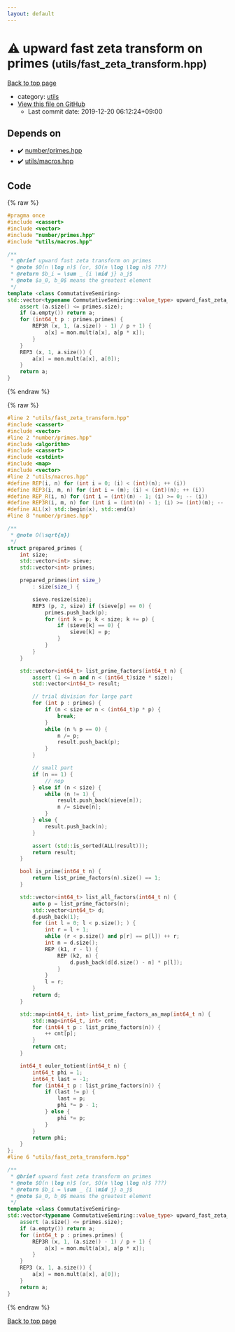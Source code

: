 ```yaml
---
layout: default
---
```


<!-- mathjax config similar to math.stackexchange -->
<script type="text/javascript" async
  src="https://cdnjs.cloudflare.com/ajax/libs/mathjax/2.7.5/MathJax.js?config=TeX-MML-AM_CHTML">
</script>
<script type="text/x-mathjax-config">
  MathJax.Hub.Config({
    TeX: { equationNumbers: { autoNumber: "AMS" }},
    tex2jax: {
      inlineMath: [ ['$','$'] ],
      processEscapes: true
    },
    "HTML-CSS": { matchFontHeight: false },
    displayAlign: "left",
    displayIndent: "2em"
  });
</script>

<script type="text/javascript" src="https://cdnjs.cloudflare.com/ajax/libs/jquery/3.4.1/jquery.min.js"></script>
<script src="https://cdn.jsdelivr.net/npm/jquery-balloon-js@1.1.2/jquery.balloon.min.js" integrity="sha256-ZEYs9VrgAeNuPvs15E39OsyOJaIkXEEt10fzxJ20+2I=" crossorigin="anonymous"></script>
<script type="text/javascript" src="../../assets/js/copy-button.js"></script>
<link rel="stylesheet" href="../../assets/css/copy-button.css" />


# :warning: upward fast zeta transform on primes <small>(utils/fast_zeta_transform.hpp)</small>

<a href="../../index.html">Back to top page</a>

* category: <a href="../../index.html#2b3583e6e17721c54496bd04e57a0c15">utils</a>
* <a href="{{ site.github.repository_url }}/blob/master/utils/fast_zeta_transform.hpp">View this file on GitHub</a>
    - Last commit date: 2019-12-20 06:12:24+09:00




## Depends on

* :heavy_check_mark: <a href="../number/primes.hpp.html">number/primes.hpp</a>
* :heavy_check_mark: <a href="macros.hpp.html">utils/macros.hpp</a>


## Code

<a id="unbundled"></a>
{% raw %}
```cpp
#pragma once
#include <cassert>
#include <vector>
#include "number/primes.hpp"
#include "utils/macros.hpp"

/**
 * @brief upward fast zeta transform on primes
 * @note $O(n \log n)$ (or, $O(n \log \log n)$ ???)
 * @return $b_i = \sum _ {i \mid j} a_j$
 * @note $a_0, b_0$ means the greatest element
 */
template <class CommutativeSemiring>
std::vector<typename CommutativeSemiring::value_type> upward_fast_zeta_transform_on_primes(std::vector<typename CommutativeSemiring::value_type> a, const prepared_primes & primes, const CommutativeSemiring & mon = CommutativeSemiring()) {
    assert (a.size() <= primes.size);
    if (a.empty()) return a;
    for (int64_t p : primes.primes) {
        REP3R (x, 1, (a.size() - 1) / p + 1) {
            a[x] = mon.mult(a[x], a[p * x]);
        }
    }
    REP3 (x, 1, a.size()) {
        a[x] = mon.mult(a[x], a[0]);
    }
    return a;
}

```
{% endraw %}

<a id="bundled"></a>
{% raw %}
```cpp
#line 2 "utils/fast_zeta_transform.hpp"
#include <cassert>
#include <vector>
#line 2 "number/primes.hpp"
#include <algorithm>
#include <cassert>
#include <cstdint>
#include <map>
#include <vector>
#line 2 "utils/macros.hpp"
#define REP(i, n) for (int i = 0; (i) < (int)(n); ++ (i))
#define REP3(i, m, n) for (int i = (m); (i) < (int)(n); ++ (i))
#define REP_R(i, n) for (int i = (int)(n) - 1; (i) >= 0; -- (i))
#define REP3R(i, m, n) for (int i = (int)(n) - 1; (i) >= (int)(m); -- (i))
#define ALL(x) std::begin(x), std::end(x)
#line 8 "number/primes.hpp"

/**
 * @note O(\sqrt{n})
 */
struct prepared_primes {
    int size;
    std::vector<int> sieve;
    std::vector<int> primes;

    prepared_primes(int size_)
        : size(size_) {

        sieve.resize(size);
        REP3 (p, 2, size) if (sieve[p] == 0) {
            primes.push_back(p);
            for (int k = p; k < size; k += p) {
                if (sieve[k] == 0) {
                    sieve[k] = p;
                }
            }
        }
    }

    std::vector<int64_t> list_prime_factors(int64_t n) {
        assert (1 <= n and n < (int64_t)size * size);
        std::vector<int64_t> result;

        // trial division for large part
        for (int p : primes) {
            if (n < size or n < (int64_t)p * p) {
                break;
            }
            while (n % p == 0) {
                n /= p;
                result.push_back(p);
            }
        }

        // small part
        if (n == 1) {
            // nop
        } else if (n < size) {
            while (n != 1) {
                result.push_back(sieve[n]);
                n /= sieve[n];
            }
        } else {
            result.push_back(n);
        }

        assert (std::is_sorted(ALL(result)));
        return result;
    }

    bool is_prime(int64_t n) {
        return list_prime_factors(n).size() == 1;
    }

    std::vector<int64_t> list_all_factors(int64_t n) {
        auto p = list_prime_factors(n);
        std::vector<int64_t> d;
        d.push_back(1);
        for (int l = 0; l < p.size(); ) {
            int r = l + 1;
            while (r < p.size() and p[r] == p[l]) ++ r;
            int n = d.size();
            REP (k1, r - l) {
                REP (k2, n) {
                    d.push_back(d[d.size() - n] * p[l]);
                }
            }
            l = r;
        }
        return d;
    }

    std::map<int64_t, int> list_prime_factors_as_map(int64_t n) {
        std::map<int64_t, int> cnt;
        for (int64_t p : list_prime_factors(n)) {
            ++ cnt[p];
        }
        return cnt;
    }

    int64_t euler_totient(int64_t n) {
        int64_t phi = 1;
        int64_t last = -1;
        for (int64_t p : list_prime_factors(n)) {
            if (last != p) {
                last = p;
                phi *= p - 1;
            } else {
                phi *= p;
            }
        }
        return phi;
    }
};
#line 6 "utils/fast_zeta_transform.hpp"

/**
 * @brief upward fast zeta transform on primes
 * @note $O(n \log n)$ (or, $O(n \log \log n)$ ???)
 * @return $b_i = \sum _ {i \mid j} a_j$
 * @note $a_0, b_0$ means the greatest element
 */
template <class CommutativeSemiring>
std::vector<typename CommutativeSemiring::value_type> upward_fast_zeta_transform_on_primes(std::vector<typename CommutativeSemiring::value_type> a, const prepared_primes & primes, const CommutativeSemiring & mon = CommutativeSemiring()) {
    assert (a.size() <= primes.size);
    if (a.empty()) return a;
    for (int64_t p : primes.primes) {
        REP3R (x, 1, (a.size() - 1) / p + 1) {
            a[x] = mon.mult(a[x], a[p * x]);
        }
    }
    REP3 (x, 1, a.size()) {
        a[x] = mon.mult(a[x], a[0]);
    }
    return a;
}

```
{% endraw %}

<a href="../../index.html">Back to top page</a>

